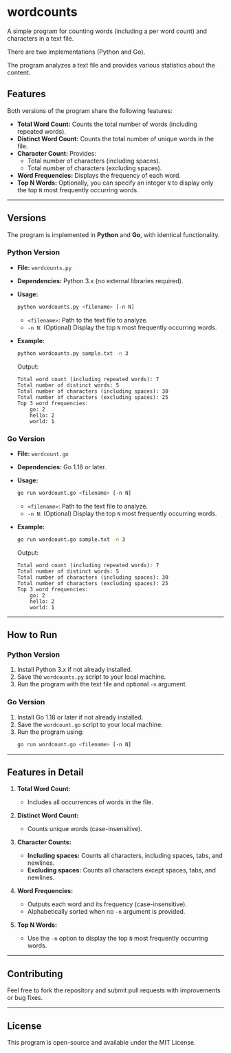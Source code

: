 # wordcounts

A simple program for counting words (including a per word count) and characters in a text file.

There are two implementations (Python and Go).

The program analyzes a text file and provides various statistics about the content.

## Features

Both versions of the program share the following features:

- **Total Word Count:** Counts the total number of words (including repeated words).
- **Distinct Word Count:** Counts the total number of unique words in the file.
- **Character Count:** Provides:
  - Total number of characters (including spaces).
  - Total number of characters (excluding spaces).
- **Word Frequencies:** Displays the frequency of each word.
- **Top N Words:** Optionally, you can specify an integer `N` to display only the top `N` most frequently occurring words.

---

## Versions

The program is implemented in **Python** and **Go**, with identical functionality.

### Python Version

- **File:** `wordcounts.py`
- **Dependencies:** Python 3.x (no external libraries required).
- **Usage:**
  ```bash
  python wordcounts.py <filename> [-n N]
  ```
  - `<filename>`: Path to the text file to analyze.
  - `-n N`: (Optional) Display the top `N` most frequently occurring words.

- **Example:**
  ```bash
  python wordcounts.py sample.txt -n 3
  ```
  Output:
  ```
  Total word count (including repeated words): 7
  Total number of distinct words: 5
  Total number of characters (including spaces): 30
  Total number of characters (excluding spaces): 25
  Top 3 word frequencies:
      go: 2
      hello: 2
      world: 1
  ```

### Go Version

- **File:** `wordcount.go`
- **Dependencies:** Go 1.18 or later.
- **Usage:**
  ```bash
  go run wordcount.go <filename> [-n N]
  ```
  - `<filename>`: Path to the text file to analyze.
  - `-n N`: (Optional) Display the top `N` most frequently occurring words.

- **Example:**
  ```bash
  go run wordcount.go sample.txt -n 3
  ```
  Output:
  ```
  Total word count (including repeated words): 7
  Total number of distinct words: 5
  Total number of characters (including spaces): 30
  Total number of characters (excluding spaces): 25
  Top 3 word frequencies:
      go: 2
      hello: 2
      world: 1
  ```

---

## How to Run

### Python Version
1. Install Python 3.x if not already installed.
2. Save the `wordcounts.py` script to your local machine.
3. Run the program with the text file and optional `-n` argument.

### Go Version
1. Install Go 1.18 or later if not already installed.
2. Save the `wordcount.go` script to your local machine.
3. Run the program using:
   ```bash
   go run wordcount.go <filename> [-n N]
   ```

---

## Features in Detail

1. **Total Word Count:**
   - Includes all occurrences of words in the file.

2. **Distinct Word Count:**
   - Counts unique words (case-insensitive).

3. **Character Counts:**
   - **Including spaces:** Counts all characters, including spaces, tabs, and newlines.
   - **Excluding spaces:** Counts all characters except spaces, tabs, and newlines.

4. **Word Frequencies:**
   - Outputs each word and its frequency (case-insensitive).
   - Alphabetically sorted when no `-n` argument is provided.

5. **Top N Words:**
   - Use the `-n` option to display the top `N` most frequently occurring words.

---

## Contributing

Feel free to fork the repository and submit pull requests with improvements or bug fixes.

---

## License

This program is open-source and available under the MIT License.
